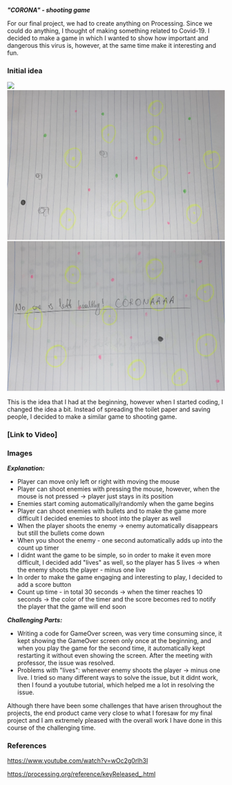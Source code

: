 ***"CORONA" - shooting game***

For our final project, we had to create anything on Processing. Since we could do anything, I thought of making something related to Covid-19. I decided to make a game in which I wanted to show how important and dangerous this virus is, however, at the same time make it interesting and fun. 

### Initial idea

![](corona1.png)
![](corona2.png)
![](corona3.png)

This is the idea that I had at the beginning, however when I started coding, I changed the idea a bit. Instead of spreading the toilet paper and saving people, I decided to make a similar game to shooting game. 

### [Link to Video]


### Images


 ***Explanation:***
 - Player can move only left or right with moving the mouse 
 - Player can shoot enemies with pressing the mouse, however, when the mouse is not pressed -> player just stays in its position 
- Enemies start coming automatically/randomly when the game begins
- Player can shoot enemies with bullets and to make the game more difficult I decided enemies to shoot into the player as well 
 - When the player shoots the enemy -> enemy automatically disappears but still the bullets come down 
 - When you shoot the enemy - one second automatically adds up into the count up timer 
 - I didnt want the game to be simple, so in order to make it even more difficult, I decided add "lives" as well, so the player has 5 lives -> when the enemy shoots the player - minus one live
 - In order to make the game engaging and interesting to play, I decided to add a score button
 - Count up time - in total 30 seconds -> when the timer reaches 10 seconds -> the color of the timer and the score becomes red to notify the player that the game will end soon 
 
 
***Challenging  Parts:***
- Writing a code for GameOver screen, was very time consuming since, it kept showing the GameOver screen only once at the beginning, and when you play the game for the second time, it automatically kept restarting it without even showing the screen.  After the meeting with professor, the issue was resolved.
 - Problems with "lives": whenever enemy shoots the player -> minus one live. I tried so many different ways to solve the issue, but it didnt work, then I found a youtube tutorial, which helped me a lot in resolving the issue.
 
Although there have been some challenges that have arisen throughout the projects, the end product came very close to what I foresaw for my final project and I am extremely pleased with the overall work I have done in this course of the challenging time. 
 
 
### References
https://www.youtube.com/watch?v=wOc2g0rlh3I 

https://processing.org/reference/keyReleased_.html


 
